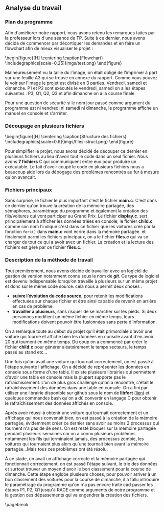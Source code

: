Analyse du travail
------------------

### Plan du programme 

Afin d'améliorer notre rapport, nous avons retenu les remarques faites par la professeur lors d'une séance de TP. 
Suite à ce dernier, nous avons décidé de commencer par décortiquer les demandes et en faire un flowchart afin 
de mieux visualiser le projet : 

\begin{figure}[H]
\centering
\caption{Flowchart}
\includegraphics[scale=0.25]{imgs/test.png}
\end{figure}

Malheureusement vu la taille du l'image, on était obligé de l'imprimer à part sur une feuille A3 qui se trouve en annexe 
du rapport. Comme vous pouvez le voir sur l'image le projet est divisé en 3 parties. Vendredi, samedi et dimanche. 
P1 et P2 sont exécutés le vendredi, samedi on a les étapes suivantes : P3, Q1, Q2, Q3 et afin dimanche on a la course finale.

Pour une question de sécurité si le nom jour passé comme argument du programme est ni vendredi ni samedi ni dimanche, 
le programme affiche un manuel en console et s'arrêter. 
 
### Découpage en plusieurs fichiers 

\begin{figure}[H]
\centering
\caption{Structure des fichiers}
\includegraphics[scale=0.6]{imgs/files-struct.png}
\end{figure}

Pour simplifier le projet, nous avons décidé de découper ce dernier en plusieurs fichiers au lieu d'avoir tout le code dans un 
seul fichier. Nous avons **7 fichiers** C qui communiquent entre eux pour produire un exécutable. Le fait d'avoir coupé le 
code en plusieurs fichiers nous a beaucoup aidé lors du débogage des problèmes rencontrés au fur à mesure qu'on avançait. 

### Fichiers principaux 

Sans surprise, le fichier le plus important c'est le fichier **main.c**. C'est dans ce dernier qu'on trouve la création 
de la mémoire partagée, des sémaphores, paramétrage du programme et également la création des fils/voitures qui vont participer 
au Grand Prix. Le fichier **display.c**. sert principalement à afficher les données triées en console, 
le fichier **child.c** comme son nom l'indique c'est dans ce fichier que les voitures créé par la fonction
`fork()` dans **main.c** vont écrire dans la mémoire partagée. et finalement parmi les fichiers principaux, on a le fichier 
**files.c** qui va se charger de tout ce qui a avoir avec un fichier. La création et la lecture des fichiers est géré par
ce fichier **files.c**. 
 
### Description de la méthode de travail 

Tout premièrement, nous avons décidé de travailler avec un logiciel de gestion de version notamment connu sous le nom de 
**_git_**. Ce type de logiciel est devenu indispensable lorsqu’on travaille à plusieurs sur un même projet et donc sur 
le même code source. cela nous a permit deux choses : 
  
 - **suivre l’évolution du code source**, pour retenir les modifications effectuées sur chaque fichier et être 
   ainsi capable de revenir en arrière en cas de problème. 
 - **travailler à plusieurs**, sans risquer de se marcher sur les pieds. Si deux personnes modifient un même fichier en même 
   temps, leurs modifications doivent pouvoir être fusionnées sans perte d’information.

On a remarqué toute au début du projet qu'il était primordiale d'avoir une voiture qui tourne et affiche bien les données 
en console avant d'en avoir 20 qui tournent en même temps. Du coup on a commencé par créer le fichier **child.c** pour 
générer aléatoirement le temps secteurs, le temps passé au stand etc...

Une fois qu'on avait une voiture qui tournait correctement, on est passé à l'étape suivante l'affichage. On a décidé de 
représenter les données en console sous forme d'une table. Il existe plusieurs librairies qui permettent d'avoir une 
table en console mais la plupart supporte pas le rafraîchissement. L'un de plus gros challenge qu'on a rencontré, 
c'était le rafraîchissement des données dans une table en console. On a fini par utiliser une librairie disponible 
sur github sous le nom de **libfort** ([lien](https://github.com/seleznevae/libfort "github de libfort")) 
et quelques commandes bash qu'on a dû convertir en langage C pour obtenir le rafraîchissement des données 
affichés en console.

Après avoir réussi à obtenir une voiture qui tournait correctement et un affichage qui nous convenait bien, on est passé 
à la création de la mémoire partagée, évidemment créer ce dernier sans avoir au moins 2 processus qui tournent n'a pas de 
de sens. On est resté bloquer sur la mémoire partagée pendant plusieurs semaines car on a connu plusieurs problèmes notamment 
les fils qui terminaient jamais, des processus zombie, les voitures qui tournaient plus alors qu'une tournait bien avant 
la mémoire partagée...Mais tous ces problèmes ont été résolu. 

À ce stade, on avait un affichage correcte et la mémoire partagée qui fonctionnait correctement, on est passé l'étape 
suivant, le trie des données et surtout trouver un moyen d'avoir le bon classement pour la course de dimanche.
Cette étape englobe plusieurs choses, pour pouvoir arriver à un bon classement des voitures pour la course de dimanche, 
il a fallu introduire le paramétrage du programme qu'on n'a pas encore traité càd passer les étapes P1, P2, Q1 
jusqu'à RACE comme arguments de notre programme et la gestion des dépassements qui va engendrer la création des fichiers.

\pagebreak